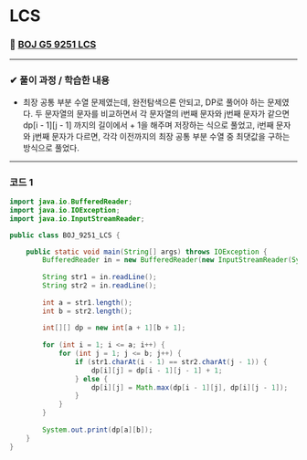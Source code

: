 # **LCS**
### 📌 [BOJ G5 9251 LCS](https://www.acmicpc.net/problem/9251)
-------------
### **✔ 풀이 과정 / 학습한 내용**
- 최장 공통 부분 수열 문제였는데, 완전탐색으론 안되고, DP로 풀어야 하는 문제였다. 두 문자열의 문자를 비교하면서 
각 문자열의 i번째 문자와 j번째 문자가 같으면 dp[i - 1][j - 1] 까지의 길이에서 + 1을 해주며 저장하는 식으로 풀었고, 
i번째 문자와 j번째 문자가 다르면, 각각 이전까지의 최장 공통 부분 수열 중 최댓값을 구하는 방식으로 풀었다.
-------------
### **코드 1**

```java
import java.io.BufferedReader;
import java.io.IOException;
import java.io.InputStreamReader;

public class BOJ_9251_LCS {

	public static void main(String[] args) throws IOException {
		BufferedReader in = new BufferedReader(new InputStreamReader(System.in));
		
		String str1 = in.readLine();
		String str2 = in.readLine();
        
        int a = str1.length();
        int b = str2.length();
		
        int[][] dp = new int[a + 1][b + 1];
        
        for (int i = 1; i <= a; i++) {
            for (int j = 1; j <= b; j++) {
                if (str1.charAt(i - 1) == str2.charAt(j - 1)) {
                    dp[i][j] = dp[i - 1][j - 1] + 1;
                } else {
                    dp[i][j] = Math.max(dp[i - 1][j], dp[i][j - 1]);
                }
            }
        }
        
        System.out.print(dp[a][b]);
	}
}
```